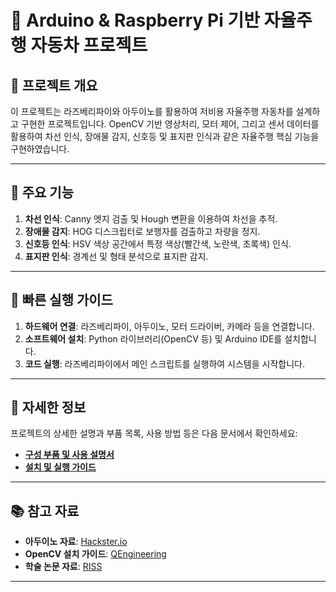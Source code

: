 # 🚗 Arduino & Raspberry Pi 기반 자율주행 자동차 프로젝트

## 📒 프로젝트 개요
이 프로젝트는 라즈베리파이와 아두이노를 활용하여 저비용 자율주행 자동차를 설계하고 구현한 프로젝트입니다.
OpenCV 기반 영상처리, 모터 제어, 그리고 센서 데이터를 활용하여 차선 인식, 장애물 감지, 신호등 및 표지판 인식과 같은 자율주행 핵심 기능을 구현하였습니다.

---

## 📂 주요 기능
1. **차선 인식**: Canny 엣지 검출 및 Hough 변환을 이용하여 차선을 추적.
2. **장애물 감지**: HOG 디스크립터로 보행자를 검출하고 차량을 정지.
3. **신호등 인식**: HSV 색상 공간에서 특정 색상(빨간색, 노란색, 초록색) 인식.
4. **표지판 인식**: 경계선 및 형태 분석으로 표지판 감지.

---

## 📌 빠른 실행 가이드
1. **하드웨어 연결**: 라즈베리파이, 아두이노, 모터 드라이버, 카메라 등을 연결합니다.
2. **소프트웨어 설치**: Python 라이브러리(OpenCV 등) 및 Arduino IDE를 설치합니다.
3. **코드 실행**: 라즈베리파이에서 메인 스크립트를 실행하여 시스템을 시작합니다.

---

## 📖 자세한 정보
프로젝트의 상세한 설명과 부품 목록, 사용 방법 등은 다음 문서에서 확인하세요:
- **[구성 부품 및 사용 설명서](./docs/HardwareDetails.md)**
- **[설치 및 실행 가이드](./docs/InstallationGuide.md)**

---

## 📚 참고 자료
- **아두이노 자료**: [Hackster.io](https://www.hackster.io/)
- **OpenCV 설치 가이드**: [QEngineering](https://qengineering.eu/install-opencv-on-raspberry-pi.html)
- **학술 논문 자료**: [RISS](https://www.riss.kr/index.do)

---

